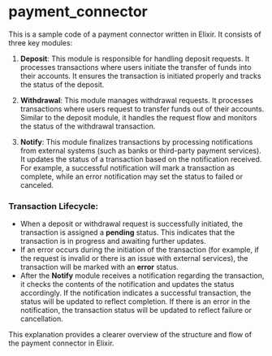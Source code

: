 # payment_connector

This is a sample code of a payment connector written in Elixir. It consists of three key modules:

1. **Deposit**: This module is responsible for handling deposit requests. It processes transactions where users initiate the transfer of funds into their accounts. It ensures the transaction is initiated properly and tracks the status of the deposit.

2. **Withdrawal**: This module manages withdrawal requests. It processes transactions where users request to transfer funds out of their accounts. Similar to the deposit module, it handles the request flow and monitors the status of the withdrawal transaction.

3. **Notify**: This module finalizes transactions by processing notifications from external systems (such as banks or third-party payment services). It updates the status of a transaction based on the notification received. For example, a successful notification will mark a transaction as complete, while an error notification may set the status to failed or canceled.

### Transaction Lifecycle:
- When a deposit or withdrawal request is successfully initiated, the transaction is assigned a **pending** status. This indicates that the transaction is in progress and awaiting further updates.
- If an error occurs during the initiation of the transaction (for example, if the request is invalid or there is an issue with external services), the transaction will be marked with an **error** status.
- After the **Notify** module receives a notification regarding the transaction, it checks the contents of the notification and updates the status accordingly. If the notification indicates a successful transaction, the status will be updated to reflect completion. If there is an error in the notification, the transaction status will be updated to reflect failure or cancellation.

This explanation provides a clearer overview of the structure and flow of the payment connector in Elixir.